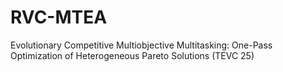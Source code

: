 # RVC-MTEA
Evolutionary Competitive Multiobjective Multitasking: One-Pass Optimization of Heterogeneous Pareto Solutions (TEVC 25)
